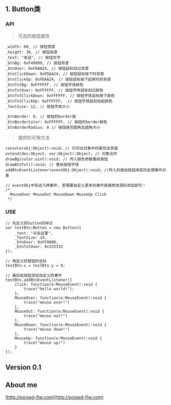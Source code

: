 ## 1. Button类

### API

> 可选的按钮属性

    _width: 60, // 按钮宽度
    _height: 30, // 按钮高度
    _text: "发送", // 按钮文字
    _btnBg: 0xF49909, // 按钮背景
    _btnOver: 0xFDAA24, // 按钮鼠标划过背景
    _btnClickDown: 0xFDAA24, // 按钮鼠标按下时背景
    _btnClickUp: 0xFDAA24, // 按钮鼠标按下起来时的背景
    _btnTxtBg: 0xFFFFFF, // 按钮字体颜色
    _btnTxtOver: 0xFFFFFF, // 按钮字体鼠标划过颜色
    _btnTxtClickDown: 0xFFFFFF, // 按钮字体鼠标按下颜色
    _btnTxtClickUp: 0xFFFFFF,  // 按钮字体鼠标抬起颜色
    _fontSize: 12, // 按钮字体大小
    
    _btnBorder: 0, // 按钮的border值
    _btnBorderColor: 0xFFFFFF, // 按钮的border颜色
    _btnBorderRadius: 0 // 按钮是否圆角及圆角大小

> 提供的可用方法
    
    console(obj:Object):void; // 打印出对象中的属性及其值
    extend(des:Object, sor:Object):Object; // 对象合并
    drawBg(color:uint):void; // 传入颜色参数重绘按钮
    drawBtnTxt():void; // 重绘按钮字体
    addBtnEventListener(eventObj:Object):void; //传入的是给按钮绑定的处理事件对象

    // eventObj中有这几种事件, 若需要自定义更多的事件直接修改源码添加即可！
    /*
      MouseOver MouseOut MouseDown MouseUp Click
     */

### USE

    // 先定义好button的样式
    var testBtn:Button = new Button({
        _text: "点击这里",
        _fontSize: 14,
        _btnOver: 0xFF0000,
        _btnTxtOver: 0x333333
    });

    // 再定义好按钮的坐标
    testBtn.x = testBtn.y = 0;

    // 最后给按钮添加自定义的事件
    testBtn.addBtnEventListener({
        click: function(e:MouseEvent):void {
            trace("hello world!");
        },
        MouseOver: function(e:MouseEvent):void {
            trace("mouse over!")
        },
        MouseOut: function(e:MouseEvent):void {
            trace("mouse out!")
        },
        MouseDown: function(e:MouseEvent):void {
            trace("mouse down!")
        },
        MouseUp: function(e:MouseEvent):void {
            trace("mouse up!")
        }
    });

## Version 0.1

## About me

[http://poised-flw.com](http://poised-flw.com)
